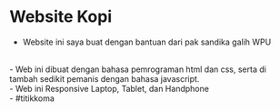 # Website Kopi
- Website ini saya buat dengan bantuan dari pak sandika galih WPU
</br>
- Web ini dibuat dengan bahasa pemrograman html dan css, serta di tambah sedikit pemanis dengan bahasa javascript.
</br>
- Web ini Responsive Laptop, Tablet, dan Handphone
</br>
- #titikkoma
